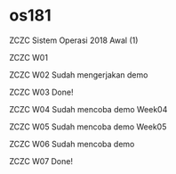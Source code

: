 # os181
ZCZC Sistem Operasi 2018 Awal (1)

ZCZC W01

ZCZC W02 Sudah mengerjakan demo

ZCZC W03 Done! 

ZCZC W04 Sudah mencoba demo Week04

ZCZC W05 Sudah mencoba demo Week05

ZCZC W06 Sudah mencoba demo

ZCZC W07 Done!
